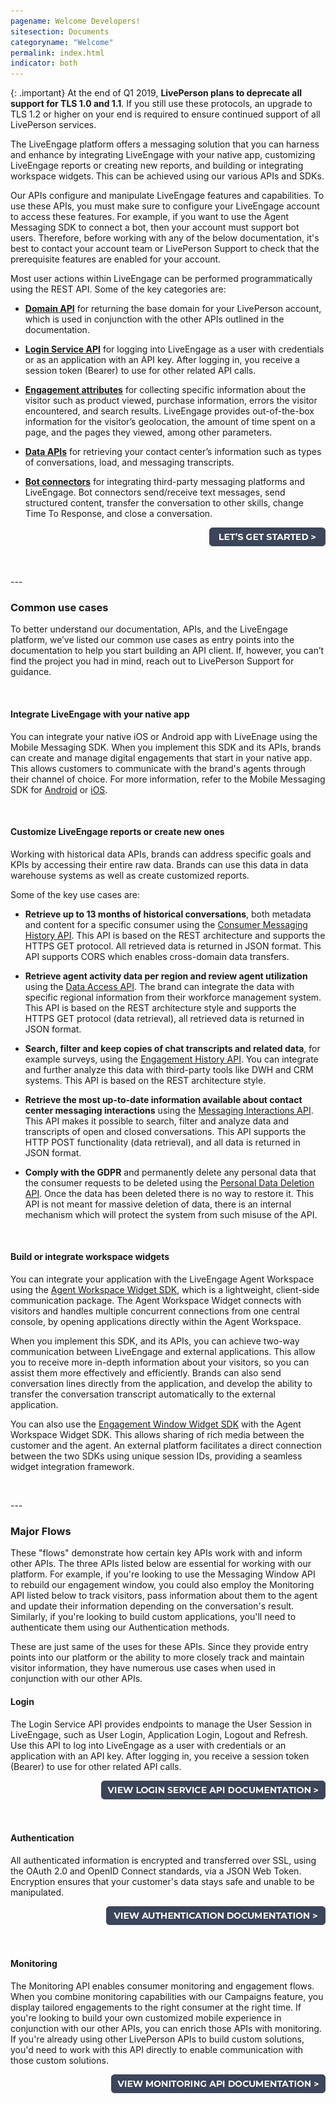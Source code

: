 ```yaml
---
pagename: Welcome Developers!
sitesection: Documents
categoryname: "Welcome"
permalink: index.html
indicator: both
---
```


{: .important}
At the end of Q1 2019, **LivePerson plans to deprecate all support for TLS 1.0 and 1.1**. If you still use these protocols, an upgrade to TLS 1.2 or higher on your end is required to ensure continued support of all LivePerson services.

The LiveEngage platform offers a messaging solution that you can harness and enhance by integrating LiveEngage with your native app, customizing LiveEngage reports or creating new reports, and building or integrating workspace widgets. This can be achieved using our various APIs and SDKs.  

Our APIs configure and manipulate LiveEngage features and capabilities. To use these APIs, you must make sure to configure your LiveEngage account to access these features. For example, if you want to use the Agent Messaging SDK to connect a bot, then your account must support bot users. Therefore, before working with any of the below documentation, it's best to contact your account team or LivePerson Support to check that the prerequisite features are enabled for your account.

Most user actions within LiveEngage can be performed programmatically using the REST API. Some of the key categories are:

- **[Domain API](essential-resources-domain-api.html)** for returning the base domain for your LivePerson account, which is used in conjunction with the other APIs outlined in the documentation.

- **[Login Service API](login-service-api-overview.html)** for logging into LiveEngage as a user with credentials or as an application with an API key. After logging in, you receive a session token (Bearer) to use for other related API calls.

- **[Engagement attributes](essential-resources-engagement-attributes.html)** for collecting specific information about the visitor such as product viewed, purchase information, errors the visitor encountered, and search results. LiveEngage provides out-of-the-box information for the visitor’s geolocation, the amount of time spent on a page, and the pages they viewed, among other parameters.

- **[Data APIs](essential-resources-data-apis.html)** for retrieving your contact center’s information such as types of conversations, load, and messaging transcripts.

- **[Bot connectors](bot-connectors-getting-started.html)** for integrating third-party messaging platforms and LiveEngage.  Bot connectors send/receive text messages, send structured content, transfer the conversation to other skills, change Time To Response, and close a conversation.


<p style="text-align: right">
<a href="before-you-get-started-let-s-get-started.html"><img src="../img/btn-lets-get-started.png"></a></p>

<p><br></p>
---
<p></p>

### Common use cases

To better understand our documentation, APIs, and the LiveEngage platform, we’ve listed our common use cases as entry points into the documentation to help you start building an API client. If, however, you can’t find the project you had in mind, reach out to LivePerson Support for guidance.

<p><br></p>

#### Integrate LiveEngage with your native app

You can integrate your native iOS or Android app with LiveEnage using the Mobile Messaging SDK.  When you implement this SDK and its APIs, brands can create and manage digital engagements that start in your native app.  This allows customers to communicate with the brand's agents through their channel of choice. For more information, refer to the Mobile Messaging SDK for [Android](mobile-app-messaging-sdk-for-android-overview.html) or [iOS](mobile-app-messaging-sdk-for-ios-overview.html).

<p><br></p>

#### Customize LiveEngage reports or create new ones

Working with historical data APIs, brands can address specific goals and KPIs by accessing their entire raw data.  Brands can use this data in data warehouse systems as well as create customized reports.  

Some of the key use cases are:

- **Retrieve up to 13 months of historical conversations**, both metadata and content for a specific consumer using the [Consumer Messaging History API](https://developers.liveperson.com/consumer-messaging-history-api-overview.html). This API is based on the REST architecture and supports the HTTPS GET protocol. All retrieved data is returned in JSON format. This API supports CORS which enables cross-domain data transfers.

- **Retrieve agent activity data per region and review agent utilization** using the [Data Access API](https://developers.liveperson.com/data-access-api-overview.html). The brand can integrate the data with specific regional information from their workforce management system. This API is based on the REST architecture style and supports the HTTPS GET protocol (data retrieval), all retrieved data is returned in JSON format.

- **Search, filter and keep copies of chat transcripts and related data**, for example surveys, using the [Engagement History API](https://developers.liveperson.com/engagement-history-api-overview.html). You can integrate and further analyze this data with third-party tools like DWH and CRM systems. This API is based on the REST architecture style.

- **Retrieve the most up-to-date information available about contact center messaging interactions** using the [Messaging Interactions API](https://developers.liveperson.com/messaging-interactions-api-overview.html). This API makes it possible to search, filter and analyze data and transcripts of open and closed conversations. This API supports the HTTP POST functionality (data retrieval), and all data is returned in JSON format.

- **Comply with the GDPR** and permanently delete any personal data that the consumer requests to be deleted using the [Personal Data Deletion API](https://developers.liveperson.com/personal-data-deletion-api-overview.html). Once the data has been deleted there is no way to restore it. This API is not meant for massive deletion of data, there is an internal mechanism which will protect the system from such misuse of the API.

<p><br></p>

#### Build or integrate workspace widgets

You can integrate your application with the LiveEngage Agent Workspace using the [Agent Workspace Widget SDK](agent-workspace-widget-sdk-overview.html), which is a lightweight, client-side communication package. The Agent Workspace Widget connects with visitors and handles multiple concurrent connections from one central console, by opening applications directly within the Agent Workspace.

When you implement this SDK, and its APIs, you can achieve two-way communication between LiveEngage and external applications. This allow you to receive more in-depth information about your visitors, so you can assist them more effectively and efficiently. Brands can also send conversation lines directly from the application, and develop the ability to transfer the conversation transcript automatically to the external application.

You can also use the [Engagement Window Widget SDK](engagement-window-widget-sdk-overview.html) with the Agent Workspace Widget SDK. This allows sharing of rich media between the customer and the agent. An external platform facilitates a direct connection between the two SDKs using unique session IDs, providing a seamless widget integration framework.


<p><br></p>
---
<p></p>

### Major Flows

These "flows" demonstrate how certain key APIs work with and inform other APIs. The three APIs listed below are essential for working with our platform. For example, if you're looking to use the Messaging Window API to rebuild our engagement window, you could also employ the Monitoring API listed below to track visitors, pass information about them to the agent and update their information depending on the conversation's result. Similarly, if you're looking to build custom applications, you'll need to authenticate them using our Authentication methods.

These are just same of the uses for these APIs. Since they provide entry points into our platform or the ability to more closely track and maintain visitor information, they have numerous use cases when used in conjunction with our other APIs.

#### Login

The Login Service API provides endpoints to manage the User Session in LiveEngage, such as User Login, Application Login, Logout and Refresh. Use this API to log into LiveEngage as a user with credentials or an application with an API key. After logging in, you receive a session token (Bearer) to use for other related API calls.

<p style="text-align: right">
<a href="login-service-api-overview.html" center><img src="../img/btn-view-login-service-api.png" class="center"></a></p>

<p><br></p>

#### Authentication

All authenticated information is encrypted and transferred over SSL, using the OAuth 2.0 and OpenID Connect standards, via a JSON Web Token.  Encryption ensures that your customer's data stays safe and unable to be manipulated.

<p style="text-align: right">
<a href="essential-resources-authentication.html" center><img src="../img/btn-view-auth-docs.png"></a></p>

<p><br></p>

#### Monitoring

The Monitoring API enables consumer monitoring and engagement flows.  When you combine monitoring capabilities with our Campaigns feature, you display tailored engagements to the right consumer at the right time.   If you're looking to build your own customized mobile experience in conjunction with our other APIs, you can enrich those APIs with monitoring. If you're already using other LivePerson APIs to build custom solutions, you'd need to work with this API directly to enable communication with those custom solutions.

<p style="text-align: right">
<a href="monitoring-api-overview.html" center><img src="../img/btn-view-monitoring-api-docs.png"></a></p>
